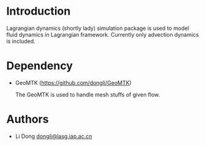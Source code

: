 Introduction
============

Lagrangian dynamics (shortly lady) simulation package is used to model fluid
dynamics in Lagrangian framework. Currently only advection dynamics is included.

Dependency
==========

- GeoMTK (https://github.com/dongli/GeoMTK)

  The GeoMTK is used to handle mesh stuffs of given flow.

Authors
=======

- Li Dong <dongli@lasg.iap.ac.cn>
